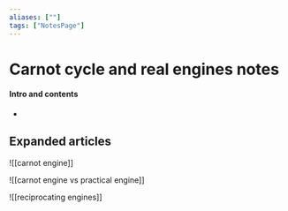 ```yaml
---
aliases: [""]
tags: ["NotesPage"]
---
```


# Carnot cycle and real engines notes

#### Intro and contents
- 


## Expanded articles
![[carnot engine]]

![[carnot engine vs practical engine]]

![[reciprocating engines]]